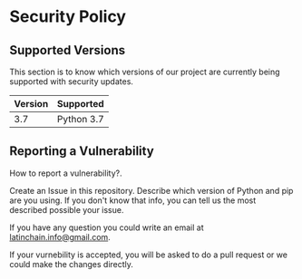 # Security Policy

## Supported Versions

This section is to know which versions of our project are
currently being supported with security updates.

| Version | Supported          |
| ------- | ------------------ |
| 3.7     | Python 3.7         |

## Reporting a Vulnerability

How to report a vulnerability?.

Create an Issue in this repository. Describe which version of Python and pip are you using. If you don't know that info, you can tell us the most described possible your issue.

If you have any question you could write an email at latinchain.info@gmail.com.

If your vurnebility is accepted, you will be asked to do a pull request or we could make the changes directly.
